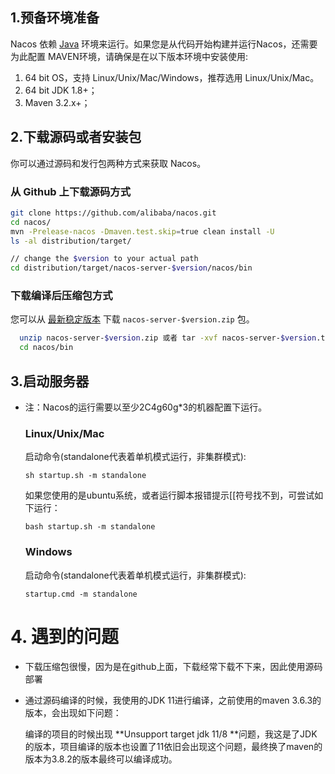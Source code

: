 ## 1.预备环境准备

Nacos 依赖 [Java](https://docs.oracle.com/cd/E19182-01/820-7851/inst_cli_jdk_javahome_t/) 环境来运行。如果您是从代码开始构建并运行Nacos，还需要为此配置 MAVEN环境，请确保是在以下版本环境中安装使用:

1. 64 bit OS，支持 Linux/Unix/Mac/Windows，推荐选用 Linux/Unix/Mac。
2. 64 bit JDK 1.8+；
3. Maven 3.2.x+；

## 2.下载源码或者安装包

你可以通过源码和发行包两种方式来获取 Nacos。

### 从 Github 上下载源码方式

```bash
git clone https://github.com/alibaba/nacos.git
cd nacos/
mvn -Prelease-nacos -Dmaven.test.skip=true clean install -U  
ls -al distribution/target/

// change the $version to your actual path
cd distribution/target/nacos-server-$version/nacos/bin
```

### 下载编译后压缩包方式

您可以从 [最新稳定版本](https://github.com/alibaba/nacos/releases) 下载 `nacos-server-$version.zip` 包。

```bash
  unzip nacos-server-$version.zip 或者 tar -xvf nacos-server-$version.tar.gz
  cd nacos/bin
```

## 3.启动服务器

- 注：Nacos的运行需要以至少2C4g60g*3的机器配置下运行。

  ### Linux/Unix/Mac

  启动命令(standalone代表着单机模式运行，非集群模式):

  ```
  sh startup.sh -m standalone
  ```

  如果您使用的是ubuntu系统，或者运行脚本报错提示[[符号找不到，可尝试如下运行：

  ```
  bash startup.sh -m standalone
  ```

  ### Windows

  启动命令(standalone代表着单机模式运行，非集群模式):

  ```
  startup.cmd -m standalone
  ```



# 4. 遇到的问题

- 下载压缩包很慢，因为是在github上面，下载经常下载不下来，因此使用源码部署

- 通过源码编译的时候，我使用的JDK 11进行编译，之前使用的maven 3.6.3的版本，会出现如下问题：

  编译的项目的时候出现 **Unsupport target jdk 11/8 **问题，我这是了JDK的版本，项目编译的版本也设置了11依旧会出现这个问题，最终换了maven的版本为3.8.2的版本最终可以编译成功。

